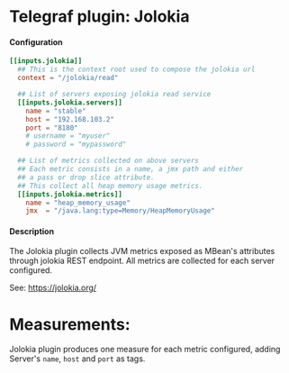 # Telegraf plugin: Jolokia

#### Configuration

```toml
[[inputs.jolokia]]
  ## This is the context root used to compose the jolokia url
  context = "/jolokia/read"

  ## List of servers exposing jolokia read service
  [[inputs.jolokia.servers]]
    name = "stable"
    host = "192.168.103.2"
    port = "8180"
    # username = "myuser"
    # password = "mypassword"

  ## List of metrics collected on above servers
  ## Each metric consists in a name, a jmx path and either
  ## a pass or drop slice attribute.
  ## This collect all heap memory usage metrics.
  [[inputs.jolokia.metrics]]
    name = "heap_memory_usage"
    jmx  = "/java.lang:type=Memory/HeapMemoryUsage"
```

#### Description

The Jolokia plugin collects JVM metrics exposed as MBean's attributes through jolokia REST endpoint. All metrics
are collected for each server configured.

See: https://jolokia.org/

# Measurements:
Jolokia plugin produces one measure for each metric configured, adding Server's `name`, `host` and `port` as tags.
